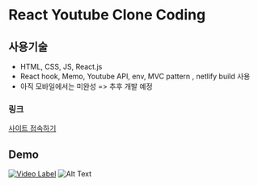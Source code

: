 # React Youtube Clone Coding

## 사용기술

- HTML, CSS, JS, React.js
- React hook, Memo, Youtube API, env, MVC pattern , netlify build 사용
- 아직 모바일에서는 미완성 => 추후 개발 예정

### 링크
[사이트 접속하기](https://5f9994922dab600e799afc64--react-youtube-jun.netlify.app)

## Demo

[![Video Label](https://user-images.githubusercontent.com/36908476/97472390-2498aa00-198d-11eb-9bcd-3a67a2535af6.png)](https://youtu.be/lLFhgtfYUiI)
![Alt Text](https://j.gifs.com/mOolrO.gif)

